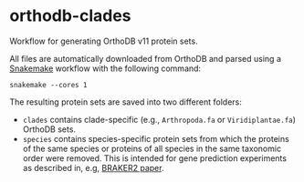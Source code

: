 # orthodb-clades

Workflow for generating OrthoDB v11 protein sets.

All files are automatically downloaded from OrthoDB and parsed using a [Snakemake](https://snakemake.readthedocs.io/en/stable/index.html) workflow with the following command:

    snakemake --cores 1
    
The resulting protein sets are saved into two different folders:

* `clades` contains clade-specific (e.g., `Arthropoda.fa` or `Viridiplantae.fa`) OrthoDB sets.
* `species` contains species-specific protein sets from which the proteins of the same species or proteins of all species in the same taxonomic order were removed. This is intended for gene prediction experiments as described in, e.g, [BRAKER2 paper](https://academic.oup.com/nargab/article/3/1/lqaa108/6066535).
